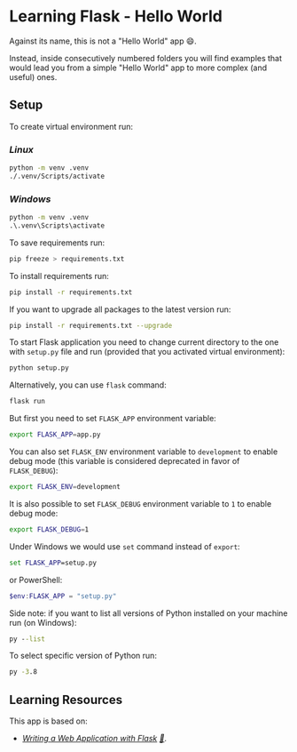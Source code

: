 # Learning Flask - Hello World

Against its name, this is not a "Hello World" app :smile:.

Instead, inside consecutively numbered folders you will find examples that would lead you from a simple "Hello World" app to more complex (and useful) ones.

## Setup

To create virtual environment run:

### _Linux_

```bash
python -m venv .venv
./.venv/Scripts/activate
```

### _Windows_

```cmd
python -m venv .venv
.\.venv\Scripts\activate
```

To save requirements run:

```bash
pip freeze > requirements.txt
```

To install requirements run:

```bash
pip install -r requirements.txt
```

If you want to upgrade all packages to the latest version run:

```bash
pip install -r requirements.txt --upgrade
```

To start Flask application you need to change current directory to the one with `setup.py` file and run (provided that you activated virtual environment):

```bash
python setup.py
```

Alternatively, you can use `flask` command:

```bash
flask run
```

But first you need to set `FLASK_APP` environment variable:

```bash
export FLASK_APP=app.py
```

You can also set `FLASK_ENV` environment variable to `development` to enable debug mode (this variable is considered deprecated in favor of `FLASK_DEBUG`):

```bash
export FLASK_ENV=development
```

It is also possible to set `FLASK_DEBUG` environment variable to `1` to enable debug mode:

```bash
export FLASK_DEBUG=1
```

Under Windows we would use `set` command instead of `export`:

```cmd
set FLASK_APP=setup.py
```

or PowerShell:

```powershell
$env:FLASK_APP = "setup.py"
```

Side note: if you want to list all versions of Python installed on your machine run (on Windows):

```cmd
py --list
```

To select specific version of Python run:

```cmd
py -3.8
```

## Learning Resources

This app is based on:

- _[Writing a Web Application with Flask](https://learning.oreilly.com/videos/writing-a-web/10000MNHV2021147/) [:file_folder:](https://github.com/writeson/manning_twitch_presentation)_.
